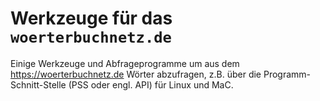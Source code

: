 # Werkzeuge für das `woerterbuchnetz.de`
Einige Werkzeuge und Abfrageprogramme um aus dem https://woerterbuchnetz.de Wörter abzufragen, z.B. über die Programm-Schnitt-Stelle (PSS oder engl. API) für Linux und MaC.
